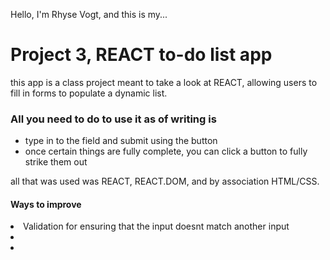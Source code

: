 Hello, I'm Rhyse Vogt, and this is my...
# Project 3, REACT to-do list app
this app is a class project meant to take a look at REACT, allowing users to fill in forms to populate a dynamic list.
<h3>All you need to do to use it as of writing is</h3>
<ul>
<li> type in to the field and submit using the button</li>
<li> once certain things are fully complete, you can click a button to fully strike them out</li>
</ul>
all that was used was REACT, REACT.DOM, and by association HTML/CSS.
<h4>Ways to improve</h4>
<li>Validation for ensuring that the input doesnt match another input</li>
<li></li>
<li></li>

